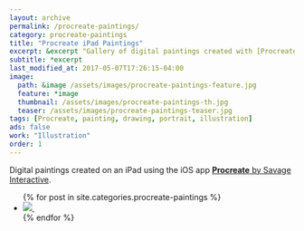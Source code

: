 ```yaml
---
layout: archive
permalink: /procreate-paintings/
category: procreate-paintings
title: "Procreate iPad Paintings"
excerpt: &excerpt "Gallery of digital paintings created with [Procreate](http://procreate.si/) on an iPad. Find time lapse videos, in-process screenshots, and more."
subtitle: *excerpt
last_modified_at: 2017-05-07T17:26:15-04:00
image: 
  path: &image /assets/images/procreate-paintings-feature.jpg
  feature: *image
  thumbnail: /assets/images/procreate-paintings-th.jpg
  teaser: /assets/images/procreate-paintings-teaser.jpg
tags: [Procreate, painting, drawing, portrait, illustration]
ads: false
work: "Illustration"
order: 1
---
```


Digital paintings created on an iPad using the iOS app [**Procreate** by Savage Interactive](http://procreate.si/).

<ul class="gallery-thumbnails">
{% for post in site.categories.procreate-paintings %}
  <li>
    <a href="{{ post.url }}" title="{{ post.title }}">
      <noscript>
        <img src="{{ post.image.thumbnail }}">
      </noscript>
      <img class="lazyload fade-in" src="/assets/images/preload-150.png" data-src="{{ post.image.thumbnail }}" alt="">
    </a>
  </li>
{% endfor %}
</ul>
